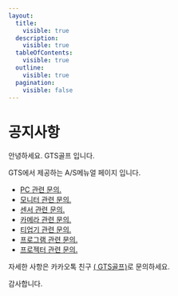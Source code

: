 ```yaml
---
layout:
  title:
    visible: true
  description:
    visible: true
  tableOfContents:
    visible: true
  outline:
    visible: true
  pagination:
    visible: false
---
```


# 공지사항

안녕하세요. GTS골프 입니다.

GTS에서 제공하는 A/S메뉴얼 페이지 입니다.





* [PC 관련 문의.](g3doc/get\_started/index.md)
* [모니터 관련 문의.](g3doc/tutorials/index.md)
* [센서 관련 문의.](g3doc/how\_tos/index.md)
* [카메라 관련 문의.](g3doc/api\_docs/index.md)
* [티업기 관련 문의.](g3doc/resources/index.md)
* [프로그램 관련 문의.](index-6/)
* [프로젝터 관련 문의.](index-7/)





자세한  사항은 카카오톡 친구 [( GTS골프)](http://pf.kakao.com/\_GVbRu)로 문의하세요.

감사합니다.
